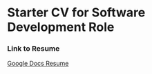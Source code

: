 # Starter CV for Software Development Role

### Link to Resume
[Google Docs Resume](<https://docs.google.com/document/d/1LJVcgV8Ow-D-72LxZ6OgcM1NpMFxioup/edit?usp=sharing&ouid=104646824640717635313&rtpof=true&sd=true>)

